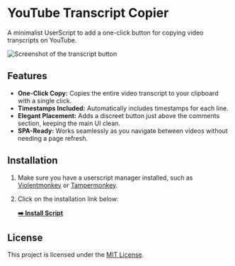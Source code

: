 # YouTube Transcript Copier

A minimalist UserScript to add a one-click button for copying video transcripts on YouTube.

![Screenshot of the transcript button](https://imgur.com/a/00LIu4j)

## Features

*   **One-Click Copy:** Copies the entire video transcript to your clipboard with a single click.
*   **Timestamps Included:** Automatically includes timestamps for each line.
*   **Elegant Placement:** Adds a discreet button just above the comments section, keeping the main UI clean.
*   **SPA-Ready:** Works seamlessly as you navigate between videos without needing a page refresh.

## Installation

1.  Make sure you have a userscript manager installed, such as [Violentmonkey](https://violentmonkey.github.io/) or [Tampermonkey](https://www.tampermonkey.net/).
2.  Click on the installation link below:

    **[➡️ Install Script](https://github.com/Kalcinator/Youtube-Script-Copier/blob/main/youtube_transcript_copier.js)**

## License

This project is licensed under the [MIT License](LICENSE).
